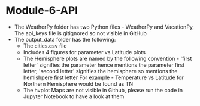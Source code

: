# Module-6-API
* The WeatherPy folder has two Python files - WeatherPy and VacationPy, The api_keys file is gitignored so not visible in GitHub
* The output_data folder has the following:
    * The cities.csv file
    * Includes 4 figures for parameter vs Latitude plots
    * The Hemisphere plots are named by the following convention - 'first letter' signifies the parameter hence mentions the parameter first letter, 'second letter' signifies the hemisphere so mentions the hemishpere first letter
    For example - Temperature vs Latitude for Northern Hemisphere would be found as TN
    * The hvplot Maps are not visible in Github, please run the code in Jupyter Notebook to have a look at them